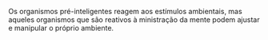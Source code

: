﻿Os organismos pré-inteligentes reagem aos estímulos ambientais, mas aqueles organismos que são reativos à ministração da mente podem ajustar e manipular o próprio ambiente.